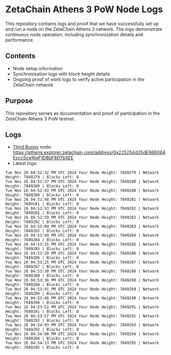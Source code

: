 # ZetaChain Athens 3 PoW Node Logs
This repository contains logs and proof that we have successfully set up and run a node on the ZetaChain Athens 3 network. The logs demonstrate continuous node operation, including synchronization details and performance.

## Contents
- Node setup information
- Synchronization logs with block height details
- Ongoing proof of work logs to verify active participation in the ZetaChain network

## Purpose
This repository serves as documentation and proof of participation in the ZetaChain Athens 3 PoW testnet.

## Logs

- [Third Bunny](https://thirdbunny.xyz/) node: https://athens.explorer.zetachain.com/address/0x225254d35dE666064Eccc5ce16eF1D8bF8D7b5EE
- Latest logs:
```
Tue Nov 26 04:52:32 PM UTC 2024 Your Node Height: 7849279 | Network Height: 7849279 | Blocks Left: 0
Tue Nov 26 04:52:37 PM UTC 2024 Your Node Height: 7849280 | Network Height: 7849280 | Blocks Left: 0
Tue Nov 26 04:52:43 PM UTC 2024 Your Node Height: 7849280 | Network Height: 7849280 | Blocks Left: 0
Tue Nov 26 04:52:48 PM UTC 2024 Your Node Height: 7849281 | Network Height: 7849281 | Blocks Left: 0
Tue Nov 26 04:52:53 PM UTC 2024 Your Node Height: 7849282 | Network Height: 7849282 | Blocks Left: 0
Tue Nov 26 04:52:59 PM UTC 2024 Your Node Height: 7849282 | Network Height: 7849282 | Blocks Left: 0
Tue Nov 26 04:53:04 PM UTC 2024 Your Node Height: 7849283 | Network Height: 7849283 | Blocks Left: 0
Tue Nov 26 04:53:09 PM UTC 2024 Your Node Height: 7849284 | Network Height: 7849284 | Blocks Left: 0
Tue Nov 26 04:53:15 PM UTC 2024 Your Node Height: 7849285 | Network Height: 7849285 | Blocks Left: 0
Tue Nov 26 04:53:20 PM UTC 2024 Your Node Height: 7849286 | Network Height: 7849286 | Blocks Left: 0
Tue Nov 26 04:53:25 PM UTC 2024 Your Node Height: 7849287 | Network Height: 7849287 | Blocks Left: 0
Tue Nov 26 04:53:30 PM UTC 2024 Your Node Height: 7849288 | Network Height: 7849288 | Blocks Left: 0
Tue Nov 26 04:53:36 PM UTC 2024 Your Node Height: 7849288 | Network Height: 7849288 | Blocks Left: 0
Tue Nov 26 04:53:41 PM UTC 2024 Your Node Height: 7849289 | Network Height: 7849289 | Blocks Left: 0
Tue Nov 26 04:53:46 PM UTC 2024 Your Node Height: 7849290 | Network Height: 7849290 | Blocks Left: 0
Tue Nov 26 04:53:52 PM UTC 2024 Your Node Height: 7849291 | Network Height: 7849291 | Blocks Left: 0
Tue Nov 26 04:53:57 PM UTC 2024 Your Node Height: 7849292 | Network Height: 7849292 | Blocks Left: 0
Tue Nov 26 04:54:03 PM UTC 2024 Your Node Height: 7849293 | Network Height: 7849293 | Blocks Left: 0
Tue Nov 26 04:54:08 PM UTC 2024 Your Node Height: 7849294 | Network Height: 7849294 | Blocks Left: 0
Tue Nov 26 04:54:13 PM UTC 2024 Your Node Height: 7849295 | Network Height: 7849295 | Blocks Left: 0
```
